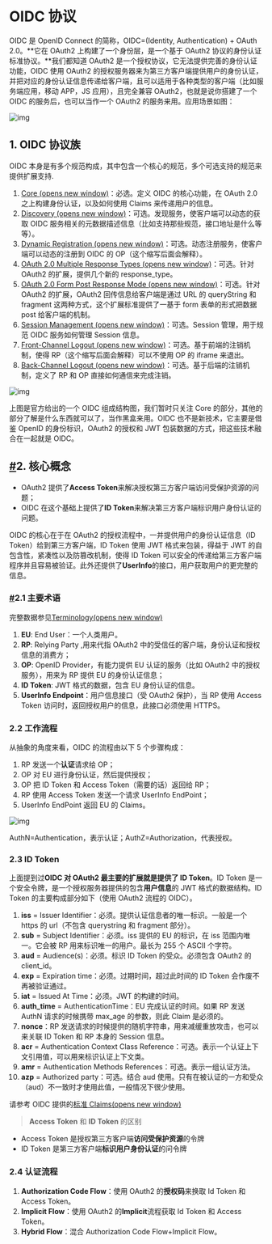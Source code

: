 # OIDC 协议

OIDC 是 OpenID Connect 的简称，OIDC=(Identity, Authentication) + OAuth 2.0。**它在 OAuth2 上构建了一个身份层，是一个基于 OAuth2 协议的身份认证标准协议。**我们都知道 OAuth2 是一个授权协议，它无法提供完善的身份认证功能，OIDC 使用 OAuth2 的授权服务器来为第三方客户端提供用户的身份认证，并把对应的身份认证信息传递给客户端，且可以适用于各种类型的客户端（比如服务端应用，移动 APP，JS 应用），且完全兼容 OAuth2，也就是说你搭建了一个 OIDC 的服务后，也可以当作一个 OAuth2 的服务来用。应用场景如图：

![img](https://thinking-oss.oss-cn-beijing.aliyuncs.com/img/2021/10/202110101111139.png)

## 1. OIDC 协议族

OIDC 本身是有多个规范构成，其中包含一个核心的规范，多个可选支持的规范来提供扩展支持.

1. [Core (opens new window)](http://openid.net/specs/openid-connect-core-1_0.html)：必选。定义 OIDC 的核心功能，在 OAuth 2.0 之上构建身份认证，以及如何使用 Claims 来传递用户的信息。
2. [Discovery (opens new window)](http://openid.net/specs/openid-connect-discovery-1_0.html)：可选。发现服务，使客户端可以动态的获取 OIDC 服务相关的元数据描述信息（比如支持那些规范，接口地址是什么等等）。
3. [Dynamic Registration (opens new window)](http://openid.net/specs/openid-connect-registration-1_0.html)：可选。动态注册服务，使客户端可以动态的注册到 OIDC 的 OP（这个缩写后面会解释）。
4. [OAuth 2.0 Multiple Response Types (opens new window)](http://openid.net/specs/oauth-v2-multiple-response-types-1_0.html)：可选。针对 OAuth2 的扩展，提供几个新的 response_type。
5. [OAuth 2.0 Form Post Response Mode (opens new window)](http://openid.net/specs/oauth-v2-form-post-response-mode-1_0.html)：可选。针对 OAuth2 的扩展，OAuth2 回传信息给客户端是通过 URL 的 queryString 和 fragment 这两种方式，这个扩展标准提供了一基于 form 表单的形式把数据 post 给客户端的机制。
6. [Session Management (opens new window)](http://openid.net/specs/openid-connect-session-1_0.html)：可选。Session 管理，用于规范 OIDC 服务如何管理 Session 信息。
7. [Front-Channel Logout (opens new window)](http://openid.net/specs/openid-connect-frontchannel-1_0.html)：可选。基于前端的注销机制，使得 RP（这个缩写后面会解释）可以不使用 OP 的 iframe 来退出。
8. [Back-Channel Logout (opens new window)](http://openid.net/specs/openid-connect-backchannel-1_0.html)：可选。基于后端的注销机制，定义了 RP 和 OP 直接如何通信来完成注销。

![img](https://thinking-oss.oss-cn-beijing.aliyuncs.com/img/2021/10/202110101111003.png)

上图是官方给出的一个 OIDC 组成结构图，我们暂时只关注 Core 的部分，其他的部分了解是什么东西就可以了，当作黑盒来用。OIDC 也不是新技术，它主要是借鉴 OpenID 的身份标识，OAuth2 的授权和 JWT 包装数据的方式，把这些技术融合在一起就是 OIDC。

## [#](https://thinking.renzhansheng.cn/pages/1518f6/#_2-核心概念)2. 核心概念

- OAuth2 提供了**Access Token**来解决授权第三方客户端访问受保护资源的问题；
- OIDC 在这个基础上提供了**ID Token**来解决第三方客户端标识用户身份认证的问题。

OIDC 的核心在于在 OAuth2 的授权流程中，一并提供用户的身份认证信息（ID Token）给到第三方客户端，ID Token 使用 JWT 格式来包装，得益于 JWT 的自包含性，紧凑性以及防篡改机制，使得 ID Token 可以安全的传递给第三方客户端程序并且容易被验证。此外还提供了**UserInfo**的接口，用户获取用户的更完整的信息。

### [#](https://thinking.renzhansheng.cn/pages/1518f6/#_2-1-主要术语)2.1 主要术语

完整数据参见[Terminology(opens new window)](https://openid.net/specs/openid-connect-core-1_0.html#Terminology)

1. **EU**: End User：一个人类用户。
2. **RP**: Relying Party ,用来代指 OAuth2 中的受信任的客户端，身份认证和授权信息的消费方；
3. **OP**: OpenID Provider，有能力提供 EU 认证的服务（比如 OAuth2 中的授权服务），用来为 RP 提供 EU 的身份认证信息；
4. **ID Token**: JWT 格式的数据，包含 EU 身份认证的信息。
5. **UserInfo Endpoint**：用户信息接口（受 OAuth2 保护），当 RP 使用 Access Token 访问时，返回授权用户的信息，此接口必须使用 HTTPS。

### 2.2 工作流程

从抽象的角度来看，OIDC 的流程由以下 5 个步骤构成：

1. RP 发送一个**认证**请求给 OP；
2. OP 对 EU 进行身份认证，然后提供授权；
3. OP 把 ID Token 和 Access Token（需要的话）返回给 RP；
4. RP 使用 Access Token 发送一个请求 UserInfo EndPoint；
5. UserInfo EndPoint 返回 EU 的 Claims。

![img](https://thinking-oss.oss-cn-beijing.aliyuncs.com/img/2021/10/202110101111497.jpg)

AuthN=Authentication，表示认证；AuthZ=Authorization，代表授权。

### 2.3 ID Token

上面提到过**OIDC 对 OAuth2 最主要的扩展就是提供了 ID Token**。ID Token 是一个安全令牌，是一个授权服务器提供的包含**用户信息**的 JWT 格式的数据结构。ID Token 的主要构成部分如下（使用 OAuth2 流程的 OIDC）。

1. **iss** = Issuer Identifier：必须。提供认证信息者的唯一标识。一般是一个 https 的 url（不包含 querystring 和 fragment 部分）。
2. **sub** = Subject Identifier：必须。iss 提供的 EU 的标识，在 iss 范围内唯一。它会被 RP 用来标识唯一的用户。最长为 255 个 ASCII 个字符。
3. **aud** = Audience(s)：必须。标识 ID Token 的受众。必须包含 OAuth2 的 client_id。
4. **exp** = Expiration time：必须。过期时间，超过此时间的 ID Token 会作废不再被验证通过。
5. **iat** = Issued At Time：必须。JWT 的构建的时间。
6. **auth_time** = AuthenticationTime：EU 完成认证的时间。如果 RP 发送 AuthN 请求的时候携带 max_age 的参数，则此 Claim 是必须的。
7. **nonce**：RP 发送请求的时候提供的随机字符串，用来减缓重放攻击，也可以来关联 ID Token 和 RP 本身的 Session 信息。
8. **acr** = Authentication Context Class Reference：可选。表示一个认证上下文引用值，可以用来标识认证上下文类。
9. **amr** = Authentication Methods References：可选。表示一组认证方法。
10. **azp** = Authorized party：可选。结合 aud 使用。只有在被认证的一方和受众（aud）不一致时才使用此值，一般情况下很少使用。

请参考 OIDC 提供的[标准 Claims(opens new window)](https://openid.net/specs/openid-connect-core-1_0.html#StandardClaims)

> **Access Token** 和 **ID Token** 的区别

- Access Token 是授权第三方客户端**访问受保护资源**的令牌
- ID Token 是第三方客户端**标识用户身份认证**的问令牌

### 2.4 认证流程

1. **Authorization Code Flow**：使用 OAuth2 的**授权码**来换取 Id Token 和 Access Token。
2. **Implicit Flow**：使用 OAuth2 的**Implicit**流程获取 Id Token 和 Access Token。
3. **Hybrid Flow**：混合 Authorization Code Flow+Implicit Flow。
